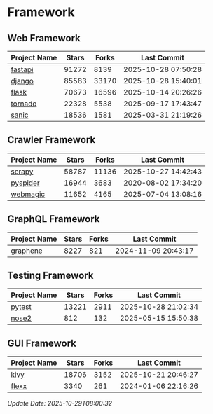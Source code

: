 # Framework

## Web Framework
| Project Name | Stars | Forks | Last Commit |
| ------------ | ----- | ----- | ----------- |
| [fastapi](https://github.com/fastapi/fastapi) | 91272 | 8139 | 2025-10-28 07:50:28 |
| [django](https://github.com/django/django) | 85583 | 33170 | 2025-10-28 15:40:01 |
| [flask](https://github.com/pallets/flask) | 70673 | 16596 | 2025-10-14 20:26:26 |
| [tornado](https://github.com/tornadoweb/tornado) | 22328 | 5538 | 2025-09-17 17:43:47 |
| [sanic](https://github.com/sanic-org/sanic) | 18536 | 1581 | 2025-03-31 21:19:26 |

## Crawler Framework
| Project Name | Stars | Forks | Last Commit |
| ------------ | ----- | ----- | ----------- |
| [scrapy](https://github.com/scrapy/scrapy) | 58787 | 11136 | 2025-10-27 14:42:43 |
| [pyspider](https://github.com/binux/pyspider) | 16944 | 3683 | 2020-08-02 17:34:20 |
| [webmagic](https://github.com/code4craft/webmagic) | 11652 | 4165 | 2025-07-04 13:08:16 |

## GraphQL Framework
| Project Name | Stars | Forks | Last Commit |
| ------------ | ----- | ----- | ----------- |
| [graphene](https://github.com/graphql-python/graphene) | 8227 | 821 | 2024-11-09 20:43:17 |

## Testing Framework
| Project Name | Stars | Forks | Last Commit |
| ------------ | ----- | ----- | ----------- |
| [pytest](https://github.com/pytest-dev/pytest) | 13221 | 2911 | 2025-10-28 21:02:34 |
| [nose2](https://github.com/nose-devs/nose2) | 812 | 132 | 2025-05-15 15:50:38 |

## GUI Framework
| Project Name | Stars | Forks | Last Commit |
| ------------ | ----- | ----- | ----------- |
| [kivy](https://github.com/kivy/kivy) | 18706 | 3152 | 2025-10-21 20:46:27 |
| [flexx](https://github.com/flexxui/flexx) | 3340 | 261 | 2024-01-06 22:16:26 |

*Update Date: 2025-10-29T08:00:32*